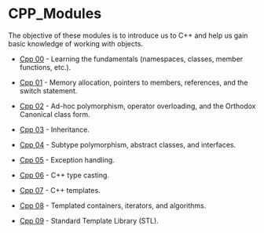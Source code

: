 # CPP_Modules

The objective of these modules is to introduce us to C++ and help us gain basic knowledge of working with objects.

- [Cpp 00](https://github.com/mouracv/Cpp_modules/tree/main/cpp00) - Learning the fundamentals (namespaces, classes, member functions, etc.).

- [Cpp 01](https://github.com/mouracv/Cpp_modules/tree/main/cpp01) - Memory allocation, pointers to members, references, and the switch statement.

- [Cpp 02](https://github.com/mouracv/Cpp_modules/tree/main/cpp02) - Ad-hoc polymorphism, operator overloading, and the Orthodox Canonical class form.

- [Cpp 03](https://github.com/mouracv/Cpp_modules/tree/main/cpp03) - Inheritance.

- [Cpp 04](https://github.com/mouracv/Cpp_modules/tree/main/cpp04) - Subtype polymorphism, abstract classes, and interfaces.

- [Cpp 05](https://github.com/mouracv/Cpp_modules/tree/main/cpp05) - Exception handling.

- [Cpp 06](https://github.com/mouracv/Cpp_modules/tree/main/cpp06) - C++ type casting.

- [Cpp 07](https://github.com/mouracv/Cpp_modules/tree/main/cpp07) - C++ templates.

- [Cpp 08](https://github.com/mouracv/Cpp_modules/tree/main/cpp08) - Templated containers, iterators, and algorithms.

- [Cpp 09](https://github.com/mouracv/Cpp_modules/tree/main/cpp09) - Standard Template Library (STL).
